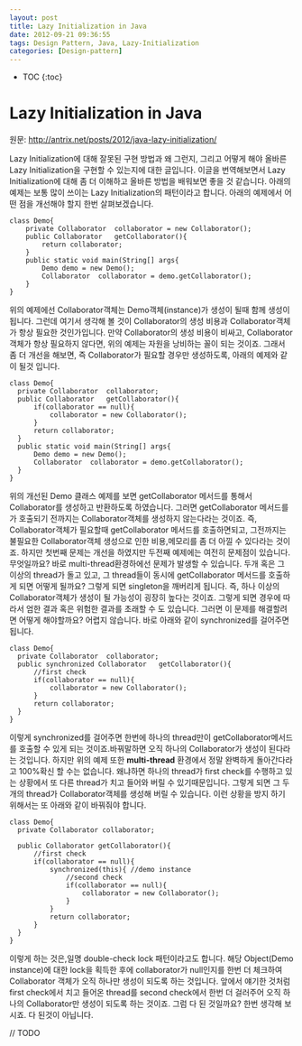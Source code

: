 ```yaml
---
layout: post
title: Lazy Initialization in Java
date: 2012-09-21 09:36:55
tags: Design Pattern, Java, Lazy-Initialization
categories: [Design-pattern]
---
```

* TOC
{:toc}

# Lazy Initialization in Java
원문: http://antrix.net/posts/2012/java-lazy-initialization/

Lazy Initialization에 대해 잘못된 구현 방법과 왜 그런지, 그리고 어떻게 해야 올바른 Lazy Initialization을 구현할 수 있는지에 대한 글입니다. 이글을 번역해보면서 Lazy Initialization에 대해 좀 더 이해하고 올바른 방법을 배워보면 좋을 것 같습니다.
아래의 예제는 보통 많이 쓰이는 Lazy Initialization의 패턴이라고 합니다. 아래의 예제에서 어떤 점을 개선해야 할지 한번 살펴보겠습니다.

```
class Demo{
    private Collaborator  collaborator = new Collaborator();
    public Collaborator   getCollaborator(){
        return collaborator;
    }
    public static void main(String[] args{
        Demo demo = new Demo();
        Collaborator  collaborator = demo.getCollaborator();
    }
}

```

위의 예제에선 Collaborator객체는 Demo객체(instance)가 생성이 될때 함께 생성이 됩니다. 그런데 여기서 생각해 볼 것이 Collaborator의 생성 비용과 Collaborator객체가 항상 필요한 것인가입니다. 만약 Collaborator의 생성 비용이 비싸고, Collaborator객체가 항상 필요하지 않다면, 위의 예제는 자원을 낭비하는 꼴이 되는 것이죠.
그래서 좀 더 개선을 해보면, 즉 Collaborator가 필요할 경우만 생성하도록, 아래의 예제와 같이 될것 입니다.

```
class Demo{
  private Collaborator  collaborator;
  public Collaborator   getCollaborator(){
      if(collaborator == null){
          collaborator = new Collaborator();
      }
      return collaborator;
  }
  public static void main(String[] args{
      Demo demo = new Demo();
      Collaborator  collaborator = demo.getCollaborator();
  }
}

```

위의 개선된 Demo 클래스 예제를 보면 getCollaborator 메서드를 통해서 Collaborator를 생성하고 반환하도록 하였습니다. 그러면 getCollaborator 메서드를가 호출되기 전까지는 Collaborator객체를 생성하지 않는다라는 것이죠. 즉, Collaborator객체가 필요할때 getCollaborator 메서드를 호출하면되고, 그전까지는 불필요한 Collaborator객체 생성으로 인한 비용,메모리를 좀 더 아낄 수 있다라는 것이죠.
하지만 첫번째 문제는 개선을 하였지만 두전째 예제에는 여전히 문제점이 있습니다. 무엇일까요?
바로 multi-thread환경하에선 문제가 발생할 수 있습니다. 두개 혹은 그 이상의 thread가 돌고 있고, 그 thread들이 동시에 getCollaborator 메서드를 호출하게 되면 어떻게 될까요? 그렇게 되면 singleton을 깨버리게 됩니다. 즉, 하나 이상의 Collaborator객체가 생성이 될 가능성이 굉장히 높다는 것이죠. 그렇게 되면 경우에 따라서 엄한 결과 혹은 위험한 결과를 초래할 수 도 있습니다.
그러면 이 문제를 해결할려면 어떻게 해야할까요? 어렵지 않습니다. 바로 아래와 같이 synchronized를 걸어주면 됩니다.

```
class Demo{
  private Collaborator  collaborator;
  public synchronized Collaborator   getCollaborator(){
      //first check
      if(collaborator == null){
          collaborator = new Collaborator();
      }
      return collaborator;
  }
}
```
이렇게 synchronized를 걸어주면 한번에 하나의 thread만이 getCollaborator메서드를 호출할 수 있게 되는 것이죠.바꿔말하면 오직 하나의 Collaborator가 생성이 된다라는 것입니다.
하지만 위의 예제 또한 **multi-thread** 환경에서 정말 완벽하게 돌아간다라고 100%확신 할 수는 없습니다. 왜냐하면 하나의 thread가 first check를 수행하고 있는 상황에서 또 다른 thread가 치고 들어와 버릴 수 있기때문입니다. 그렇게 되면 그 두개의 thread가 Collaborator객체를 생성해 버릴 수 있습니다.  이런 상황을 방지 하기 위해서는 또 아래와 같이 바꿔줘야 합니다.

```
class Demo{
  private Collaborator collaborator;

  public Collaborator getCollaborator(){
      //first check
      if(collaborator == null){
          synchronized(this){ //demo instance
              //second check
              if(collaborator == null){
                  collaborator = new Collaborator();
              }
          }
          return collaborator;
      }
  }
}
```

이렇게 하는 것은,일명 double-check lock 패턴이라고도 합니다. 해당 Object(Demo instance)에 대한 lock을 획득한 후에 collaborator가 null인지를 한번 더 체크하여 Collaborator 객체가 오직 하나만 생성이 되도록 하는 것입니다.
앞에서 얘기한 것처럼 first check에서 치고 들어온 thread를 second check에서 한번 더 걸러주어 오직 하나의 Collaborator만 생성이 되도록 하는 것이죠.
그럼 다 된 것일까요? 한번 생각해 보시죠.
다 된것이 아닙니다.

// TODO
